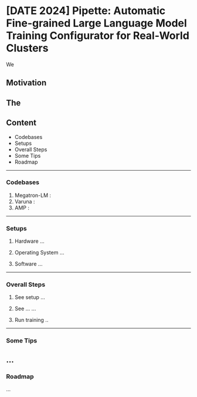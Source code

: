 # [DATE 2024] Pipette: Automatic Fine-grained Large Language Model Training Configurator for Real-World Clusters

We 

## Motivation

The 
---
## Content
+ Codebases
+ Setups
+ Overall Steps
+ Some Tips
+ Roadmap
---
### Codebases

1. Megatron-LM :
2. Varuna :
3. AMP : 
---
### Setups

1. Hardware
...

2. Operating System
...

3. Software
...
---
### Overall Steps

1. See setup
...

2. See ...
...

3. Run training
..
---
### Some Tips
...
---
### Roadmap
...
